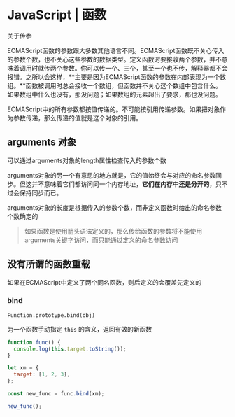 # JavaScript | 函数

关于传参

ECMAScript函数的参数跟大多数其他语言不同。ECMAScript函数既不关心传入的参数个数，也不关心这些参数的数据类型。定义函数时要接收两个参数，并不意味着调用时就传两个参数。你可以传一个、三个，甚至一个也不传，解释器都不会报错。之所以会这样，**主要是因为ECMAScript函数的参数在内部表现为一个数组。**函数被调用时总会接收一个数组，但函数并不关心这个数组中包含什么。如果数组中什么也没有，那没问题；如果数组的元素超出了要求，那也没问题。



ECMAScript中的所有参数都按值传递的。不可能按引用传递参数。如果把对象作为参数传递，那么传递的值就是这个对象的引用。

## arguments 对象

可以通过arguments对象的length属性检查传入的参数个数

arguments对象的另一个有意思的地方就是，它的值始终会与对应的命名参数同步。但这并不意味着它们都访问同一个内存地址，**它们在内存中还是分开的**，只不过会保持同步而已。

arguments对象的长度是根据传入的参数个数，而非定义函数时给出的命名参数个数确定的

> 如果函数是使用箭头语法定义的，那么传给函数的参数将不能使用arguments关键字访问，而只能通过定义的命名参数访问



## 没有所谓的函数重载

如果在ECMAScript中定义了两个同名函数，则后定义的会覆盖先定义的





### bind

`Function.prototype.bind(obj)`

为一个函数手动指定 `this` 的含义，返回有效的新函数

```javascript
function func() {
  console.log(this.target.toString());
}

let xm = {
  target: [1, 2, 3],
};

const new_func = func.bind(xm);

new_func();

```



